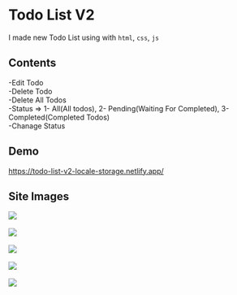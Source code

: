 # Todo List V2

I made new Todo List using with `html`, `css`, `js`

## Contents

-Edit Todo <br>
-Delete Todo <br>
-Delete All Todos <br>
-Status => 1- All(All todos), 2- Pending(Waiting For Completed), 3-Completed(Completed Todos) <br>
-Chanage Status <br>

## Demo

https://todo-list-v2-locale-storage.netlify.app/

## Site Images

![](https://i.hizliresim.com/9d1iq81.png) <br><br>
![](https://i.hizliresim.com/pe8qo1x.png) <br><br>
![](https://i.hizliresim.com/tjswjyg.png) <br><br>
![](https://i.hizliresim.com/7cgjwrj.png) <br><br>
![](https://i.hizliresim.com/m2b5hsy.png) <br><br>
